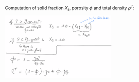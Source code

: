 Computation of solid fraction $X_s$, porosity $\phi$ and total density $\rho^T$:

<img src="https://github.com/tduretz/DeformationReactionCourse2023/blob/main/images/pict_08.png" width=350px>
